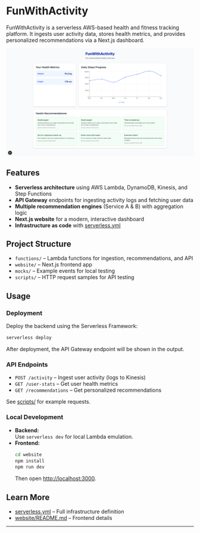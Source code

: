 # FunWithActivity

FunWithActivity is a serverless AWS-based health and fitness tracking platform. It ingests user activity data, stores health metrics, and provides personalized recommendations via a Next.js dashboard.

![Application dashboard](docs/dashboard.png)

## Features

- **Serverless architecture** using AWS Lambda, DynamoDB, Kinesis, and Step Functions
- **API Gateway** endpoints for ingesting activity logs and fetching user data
- **Multiple recommendation engines** (Service A & B) with aggregation logic
- **Next.js website** for a modern, interactive dashboard
- **Infrastructure as code** with [serverless.yml](serverless.yml)

## Project Structure

- `functions/` – Lambda functions for ingestion, recommendations, and API
- `website/` – Next.js frontend app
- `mocks/` – Example events for local testing
- `scripts/` – HTTP request samples for API testing

## Usage

### Deployment

Deploy the backend using the Serverless Framework:

```sh
serverless deploy
```

After deployment, the API Gateway endpoint will be shown in the output.

### API Endpoints

- `POST /activity` – Ingest user activity (logs to Kinesis)
- `GET /user-stats` – Get user health metrics
- `GET /recommendations` – Get personalized recommendations

See [scripts/](scripts/) for example requests.

### Local Development

- **Backend:**  
  Use `serverless dev` for local Lambda emulation.
- **Frontend:**  
  ```sh
  cd website
  npm install
  npm run dev
  ```
  Then open [http://localhost:3000](http://localhost:3000).

## Learn More

- [serverless.yml](serverless.yml) – Full infrastructure definition
- [website/README.md](website/README.md) – Frontend details

---